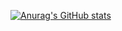 

[![Anurag's GitHub stats](https://github-readme-stats.vercel.app/api?username=wangguoyan&show_icons=true&theme=moltack)](https://github.com/wangguoyan)
